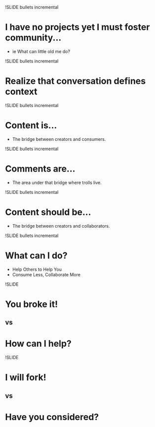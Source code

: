 !SLIDE bullets incremental
# I have no projects yet I must foster community... #

* ie What can little old me do?

!SLIDE bullets incremental
# Realize that conversation defines context #

!SLIDE bullets incremental
# Content is... #

* The bridge between creators and consumers.

!SLIDE bullets incremental
# Comments are... #

* The area under that bridge where trolls live.

!SLIDE bullets incremental
# Content should be... #

* The bridge between creators and collaborators.

!SLIDE bullets incremental
# What can I do? #

* Help Others to Help You
* Consume Less, Collaborate More

!SLIDE
# You broke it! #
## vs ##
# How can I help? #

!SLIDE
# I will fork! #
## vs ##
# Have you considered? #

